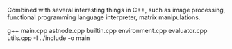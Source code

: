 Combined with several interesting things in C++, such as image processing, functional programming language interpreter, matrix manipulations.

g++ main.cpp astnode.cpp builtin.cpp environment.cpp evaluator.cpp utils.cpp -I ../include -o main
